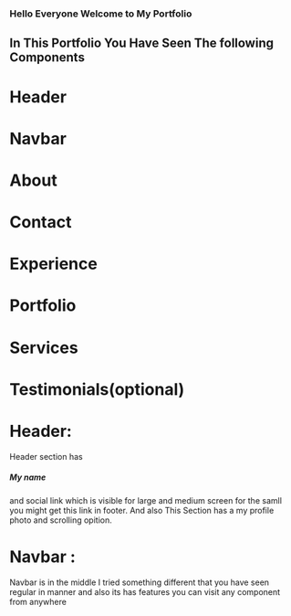 ### Hello Everyone Welcome to My Portfolio

## In This Portfolio You Have Seen The following Components

# Header
# Navbar
# About
# Contact
# Experience
# Portfolio
# Services
# Testimonials(optional)

# Header: 
<p>Header section has <h5>My name</h5> and social link which is visible for large and medium screen for the samll you might get this link in footer. And also This Section has a my profile photo and scrolling opition.
</p>

# Navbar :
<p>Navbar is in the middle I tried something different that  you have seen regular in manner 
and also its has features you can visit any component from anywhere
</p>

